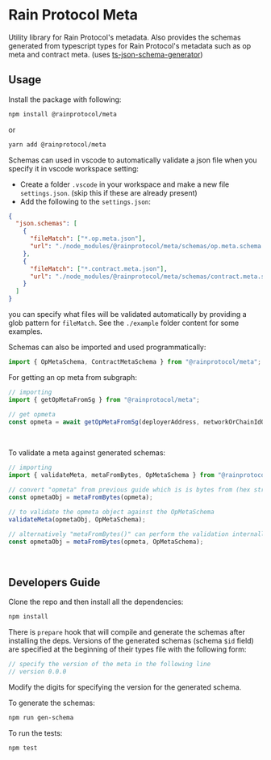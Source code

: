 # Rain Protocol Meta
Utility library for Rain Protocol's metadata.
Also provides the schemas generated from typescript types for Rain Protocol's metadata such as op meta and contract meta. (uses [ts-json-schema-generator](https://www.npmjs.com/package/ts-json-schema-generator))

## Usage
Install the package with following: 
```bash
npm install @rainprotocol/meta
```
or 
```bash
yarn add @rainprotocol/meta
```

Schemas can used in vscode to automatically validate a json file when you specify it in vscode workspace setting:
- Create a folder `.vscode` in your workspace and make a new file `settings.json`. (skip this if these are already present)
- Add the following to the `settings.json`:
```json
{
  "json.schemas": [
    {
      "fileMatch": ["*.op.meta.json"],
      "url": "./node_modules/@rainprotocol/meta/schemas/op.meta.schema.json"
    },
    {
      "fileMatch": ["*.contract.meta.json"],
      "url": "./node_modules/@rainprotocol/meta/schemas/contract.meta.schema.json"
    }
  ]
}
```
you can specify what files will be validated automatically by providing a glob pattern for `fileMatch`.
See the `./example` folder content for some examples.
<br>

Schemas can also be imported and used programmatically:
```typescript
import { OpMetaSchema, ContractMetaSchema } from "@rainprotocol/meta";
```

For getting an op meta from subgraph:
```typescript
// importing
import { getOpMetaFromSg } from "@rainprotocol/meta";

// get opmeta
const opmeta = await getOpMetaFromSg(deployerAddress, networkOrChainIdOrSgUrl)
```
<br>

To validate a meta against generated schemas:
```typescript
// importing
import { validateMeta, metaFromBytes, OpMetaSchema } from "@rainprotocol/meta";

// convert "opmeta" from previous guide which is is bytes from (hex string) to op meta as object
const opmetaObj = metaFromBytes(opmeta);

// to validate the opmeta object against the OpMetaSchema
validateMeta(opmetaObj, OpMetaSchema);

// alternatively "metaFromBytes()" can perform the validation internally if the schema is provided as second arg
const opmetaObj = metaFromBytes(opmeta, OpMetaSchema);
```
<br>

## Developers Guide
Clone the repo and then install all the dependencies:
```bash
npm install
```
There is `prepare` hook that will compile and generate the schemas after installing the deps.
Versions of the generated schemas (schema `$id` field) are specified at the beginning of their types file with the following form:
```typescript
// specify the version of the meta in the following line
// version 0.0.0
```
Modify the digits for specifying the version for the generated schema.

To generate the schemas:
```bash
npm run gen-schema
```

To run the tests:
```bash
npm test
```